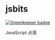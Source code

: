 # jsbits

[![Greenkeeper badge](https://badges.greenkeeper.io/cloudyan/x-mini.svg)](https://greenkeeper.io/)

JavaScript 点滴
